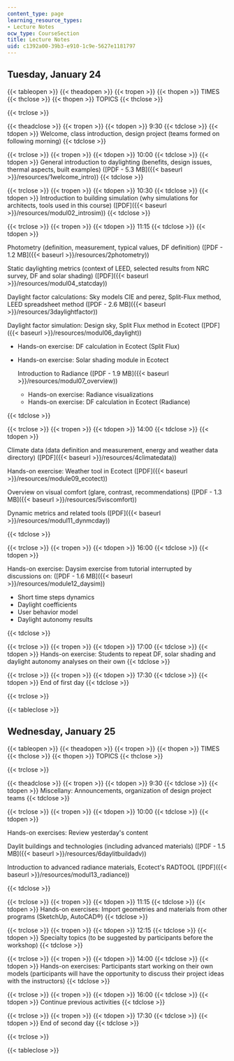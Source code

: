 ```yaml
---
content_type: page
learning_resource_types:
- Lecture Notes
ocw_type: CourseSection
title: Lecture Notes
uid: c1392a00-39b3-e910-1c9e-5627e1181797
---
```


Tuesday, January 24
-------------------

{{< tableopen >}}
{{< theadopen >}}
{{< tropen >}}
{{< thopen >}}
TIMES
{{< thclose >}}
{{< thopen >}}
TOPICS
{{< thclose >}}

{{< trclose >}}

{{< theadclose >}}
{{< tropen >}}
{{< tdopen >}}
9:30
{{< tdclose >}}
{{< tdopen >}}
Welcome, class introduction, design project (teams formed on following morning)
{{< tdclose >}}

{{< trclose >}}
{{< tropen >}}
{{< tdopen >}}
10:00
{{< tdclose >}}
{{< tdopen >}}
General introduction to daylighting (benefits, design issues, thermal aspects, built examples) ([PDF - 5.3 MB]({{< baseurl >}}/resources/1welcome_intro))
{{< tdclose >}}

{{< trclose >}}
{{< tropen >}}
{{< tdopen >}}
10:30
{{< tdclose >}}
{{< tdopen >}}
Introduction to building simulation (why simulations for architects, tools used in this course) ([PDF]({{< baseurl >}}/resources/modul02_introsim))
{{< tdclose >}}

{{< trclose >}}
{{< tropen >}}
{{< tdopen >}}
11:15
{{< tdclose >}}
{{< tdopen >}}


Photometry (definition, measurement, typical values, DF definition) ([PDF - 1.2 MB]({{< baseurl >}}/resources/2photometry))

Static daylighting metrics (context of LEED, selected results from NRC survey, DF and solar shading) ([PDF]({{< baseurl >}}/resources/modul04_statcday))

Daylight factor calculations: Sky models CIE and perez, Split-Flux method, LEED spreadsheet method ([PDF - 2.6 MB]({{< baseurl >}}/resources/3daylightfactor))

Daylight factor simulation: Design sky, Split Flux method in Ecotect ([PDF]({{< baseurl >}}/resources/modul06_daylight))

*   Hands-on exercise: DF calculation in Ecotect (Split Flux)
*   Hands-on exercise: Solar shading module in Ecotect
    
    Introduction to Radiance ([PDF - 1.9 MB]({{< baseurl >}}/resources/modul07_overview))
    
    *   Hands-on exercise: Radiance visualizations
    *   Hands-on exercise: DF calculation in Ecotect (Radiance)


{{< tdclose >}}

{{< trclose >}}
{{< tropen >}}
{{< tdopen >}}
14:00
{{< tdclose >}}
{{< tdopen >}}


Climate data (data definition and measurement, energy and weather data directory) ([PDF]({{< baseurl >}}/resources/4climatedata))

Hands-on exercise: Weather tool in Ecotect ([PDF]({{< baseurl >}}/resources/module09_ecotect))

Overview on visual comfort (glare, contrast, recommendations) ([PDF - 1.3 MB]({{< baseurl >}}/resources/5viscomfort))

Dynamic metrics and related tools ([PDF]({{< baseurl >}}/resources/modul11_dynmcday))


{{< tdclose >}}

{{< trclose >}}
{{< tropen >}}
{{< tdopen >}}
16:00
{{< tdclose >}}
{{< tdopen >}}


Hands-on exercise: Daysim exercise from tutorial interrupted by discussions on: ([PDF - 1.6 MB]({{< baseurl >}}/resources/module12_daysim))

*   Short time steps dynamics
*   Daylight coefficients
*   User behavior model
*   Daylight autonomy results


{{< tdclose >}}

{{< trclose >}}
{{< tropen >}}
{{< tdopen >}}
17:00
{{< tdclose >}}
{{< tdopen >}}
Hands-on exercise: Students to repeat DF, solar shading and daylight autonomy analyses on their own
{{< tdclose >}}

{{< trclose >}}
{{< tropen >}}
{{< tdopen >}}
17:30
{{< tdclose >}}
{{< tdopen >}}
End of first day
{{< tdclose >}}

{{< trclose >}}

{{< tableclose >}}

Wednesday, January 25
---------------------

{{< tableopen >}}
{{< theadopen >}}
{{< tropen >}}
{{< thopen >}}
TIMES
{{< thclose >}}
{{< thopen >}}
TOPICS
{{< thclose >}}

{{< trclose >}}

{{< theadclose >}}
{{< tropen >}}
{{< tdopen >}}
9:30
{{< tdclose >}}
{{< tdopen >}}
Miscellany: Announcements, organization of design project teams
{{< tdclose >}}

{{< trclose >}}
{{< tropen >}}
{{< tdopen >}}
10:00
{{< tdclose >}}
{{< tdopen >}}


Hands-on exercises: Review yesterday's content

Daylit buildings and technologies (including advanced materials) ([PDF - 1.5 MB]({{< baseurl >}}/resources/6daylitbuildadv))

Introduction to advanced radiance materials, Ecotect's RADTOOL ([PDF]({{< baseurl >}}/resources/modul13_radiance))


{{< tdclose >}}

{{< trclose >}}
{{< tropen >}}
{{< tdopen >}}
11:15
{{< tdclose >}}
{{< tdopen >}}
Hands-on exercises: Import geometries and materials from other programs (SketchUp, AutoCAD®)
{{< tdclose >}}

{{< trclose >}}
{{< tropen >}}
{{< tdopen >}}
12:15
{{< tdclose >}}
{{< tdopen >}}
Specialty topics (to be suggested by participants before the workshop)
{{< tdclose >}}

{{< trclose >}}
{{< tropen >}}
{{< tdopen >}}
14:00
{{< tdclose >}}
{{< tdopen >}}
Hands-on exercises: Participants start working on their own models (participants will have the opportunity to discuss their project ideas with the instructors)
{{< tdclose >}}

{{< trclose >}}
{{< tropen >}}
{{< tdopen >}}
16:00
{{< tdclose >}}
{{< tdopen >}}
Continue previous activities
{{< tdclose >}}

{{< trclose >}}
{{< tropen >}}
{{< tdopen >}}
17:30
{{< tdclose >}}
{{< tdopen >}}
End of second day
{{< tdclose >}}

{{< trclose >}}

{{< tableclose >}}